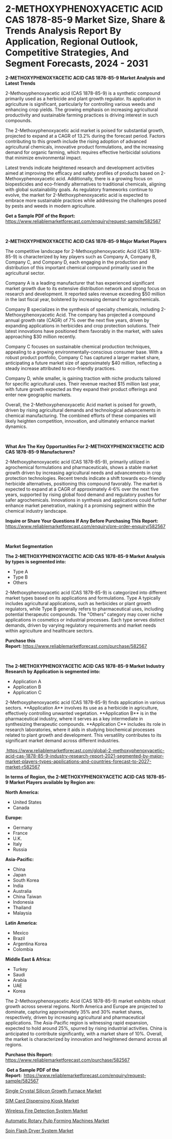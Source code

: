 <p><h1>2-METHOXYPHENOXYACETIC ACID CAS 1878-85-9 Market Size, Share & Trends Analysis Report By Application, Regional Outlook, Competitive Strategies, And Segment Forecasts, 2024 - 2031</h1></p><p><strong>2-METHOXYPHENOXYACETIC ACID CAS 1878-85-9 Market Analysis and Latest Trends</strong></p>
<p><p>2-Methoxyphenoxyacetic acid (CAS 1878-85-9) is a synthetic compound primarily used as a herbicide and plant growth regulator. Its application in agriculture is significant, particularly for controlling various weeds and enhancing crop yields. The growing emphasis on increasing agricultural productivity and sustainable farming practices is driving interest in such compounds.</p><p>The 2-Methoxyphenoxyacetic acid market is poised for substantial growth, projected to expand at a CAGR of 13.2% during the forecast period. Factors contributing to this growth include the rising adoption of advanced agricultural chemicals, innovative product formulations, and the increasing demand for organic farming, which requires effective herbicidal solutions that minimize environmental impact.</p><p>Latest trends indicate heightened research and development activities aimed at improving the efficacy and safety profiles of products based on 2-Methoxyphenoxyacetic acid. Additionally, there is a growing focus on biopesticides and eco-friendly alternatives to traditional chemicals, aligning with global sustainability goals. As regulatory frameworks continue to evolve, the market for 2-Methoxyphenoxyacetic acid is expected to embrace more sustainable practices while addressing the challenges posed by pests and weeds in modern agriculture.</p></p>
<p><strong>Get a Sample PDF of the Report:&nbsp;</strong> <a href="https://www.reliablemarketforecast.com/enquiry/request-sample/582567?utm_campaign=1839&utm_medium=2&utm_source=Github&utm_content=ia&utm_term=08122024&utm_id=2-methoxyphenoxyacetic-acid-cas-1878-85-9">https://www.reliablemarketforecast.com/enquiry/request-sample/582567</a></p>
<p>&nbsp;</p>
<p><strong>2-METHOXYPHENOXYACETIC ACID CAS 1878-85-9 Major Market Players</strong></p>
<p><p>The competitive landscape for 2-Methoxyphenoxyacetic Acid (CAS 1878-85-9) is characterized by key players such as Company A, Company B, Company C, and Company D, each engaging in the production and distribution of this important chemical compound primarily used in the agricultural sector.</p><p>Company A is a leading manufacturer that has experienced significant market growth due to its extensive distribution network and strong focus on research and development. It reported sales revenue exceeding $50 million in the last fiscal year, bolstered by increasing demand for agrochemicals.</p><p>Company B specializes in the synthesis of specialty chemicals, including 2-Methoxyphenoxyacetic Acid. The company has projected a compound annual growth rate (CAGR) of 7% over the next five years, driven by expanding applications in herbicides and crop protection solutions. Their latest innovations have positioned them favorably in the market, with sales approaching $30 million recently.</p><p>Company C focuses on sustainable chemical production techniques, appealing to a growing environmentally-conscious consumer base. With a robust product portfolio, Company C has captured a larger market share, anticipating a future market size of approximately $40 million, reflecting a steady increase attributed to eco-friendly practices.</p><p>Company D, while smaller, is gaining traction with niche products tailored for specific agricultural uses. Their revenue reached $15 million last year, with future growth expected as they expand their product offerings and enter new geographic markets.</p><p>Overall, the 2-Methoxyphenoxyacetic Acid market is poised for growth, driven by rising agricultural demands and technological advancements in chemical manufacturing. The combined efforts of these companies will likely heighten competition, innovation, and ultimately enhance market dynamics.</p></p>
<p>&nbsp;</p>
<p><strong>What Are The Key Opportunities For 2-METHOXYPHENOXYACETIC ACID CAS 1878-85-9 Manufacturers?</strong></p>
<p><p>2-Methoxyphenoxyacetic acid (CAS 1878-85-9), primarily utilized in agrochemical formulations and pharmaceuticals, shows a stable market growth driven by increasing agricultural needs and advancements in crop protection technologies. Recent trends indicate a shift towards eco-friendly herbicide alternatives, positioning this compound favorably. The market is expected to expand at a CAGR of approximately 4-6% over the next five years, supported by rising global food demand and regulatory pushes for safer agrochemicals. Innovations in synthesis and applications could further enhance market penetration, making it a promising segment within the chemical industry landscape.</p></p>
<p><strong>Inquire or Share Your Questions If Any Before Purchasing This Report:</strong> <a href="https://www.reliablemarketforecast.com/enquiry/pre-order-enquiry/582567?utm_campaign=1839&utm_medium=2&utm_source=Github&utm_content=ia&utm_term=08122024&utm_id=2-methoxyphenoxyacetic-acid-cas-1878-85-9">https://www.reliablemarketforecast.com/enquiry/pre-order-enquiry/582567</a></p>
<p>&nbsp;</p>
<p><strong>Market Segmentation</strong></p>
<p><strong>The 2-METHOXYPHENOXYACETIC ACID CAS 1878-85-9 Market Analysis by types is segmented into:</strong></p>
<p><ul><li>Type A</li><li>Type B</li><li>Others</li></ul></p>
<p><p>2-Methoxyphenoxyacetic acid (CAS 1878-85-9) is categorized into different market types based on its applications and formulations. Type A typically includes agricultural applications, such as herbicides or plant growth regulators, while Type B generally refers to pharmaceutical uses, including potential therapeutic compounds. The "Others" category may cover niche applications in cosmetics or industrial processes. Each type serves distinct demands, driven by varying regulatory requirements and market needs within agriculture and healthcare sectors.</p></p>
<p><strong>Purchase this Report:&nbsp;</strong><a href="https://www.reliablemarketforecast.com/purchase/582567?utm_campaign=1839&utm_medium=2&utm_source=Github&utm_content=ia&utm_term=08122024&utm_id=2-methoxyphenoxyacetic-acid-cas-1878-85-9">https://www.reliablemarketforecast.com/purchase/582567</a></p>
<p>&nbsp;</p>
<p><strong>The 2-METHOXYPHENOXYACETIC ACID CAS 1878-85-9 Market Industry Research by Application is segmented into:</strong></p>
<p><ul><li>Application A</li><li>Application B</li><li>Application C</li></ul></p>
<p><p>2-Methoxyphenoxyacetic acid (CAS 1878-85-9) finds application in various sectors. **Application A** involves its use as a herbicide in agriculture, effectively controlling unwanted vegetation. **Application B** is in the pharmaceutical industry, where it serves as a key intermediate in synthesizing therapeutic compounds. **Application C** includes its role in research laboratories, where it aids in studying biochemical processes related to plant growth and development. This versatility contributes to its significant market demand across different industries.</p></p>
<p><a href="https://www.reliablemarketforecast.com/global-2-methoxyphenoxyacetic-acid-cas-1878-85-9-industry-research-report-2021-segmented-by-major-market-players-types-applications-and-countries-forecast-to-2027-market-r582567?utm_campaign=1839&utm_medium=2&utm_source=Github&utm_content=ia&utm_term=08122024&utm_id=2-methoxyphenoxyacetic-acid-cas-1878-85-9">&nbsp;https://www.reliablemarketforecast.com/global-2-methoxyphenoxyacetic-acid-cas-1878-85-9-industry-research-report-2021-segmented-by-major-market-players-types-applications-and-countries-forecast-to-2027-market-r582567</a></p>
<p><strong>In terms of Region, the 2-METHOXYPHENOXYACETIC ACID CAS 1878-85-9 Market Players available by Region are:</strong></p>
<p>
    <p> <strong> North America: </strong>
        <ul>
            <li>United States</li>
            <li>Canada</li>
        </ul>
        </p> 
    <p> <strong> Europe: </strong>
        <ul>
            <li>Germany</li>
            <li>France</li>
            <li>U.K.</li>
            <li>Italy</li>
            <li>Russia</li>
        </ul>
        </p> 
    <p> <strong> Asia-Pacific: </strong>
        <ul>
            <li>China</li>
            <li>Japan</li>
            <li>South Korea</li>
            <li>India</li>
            <li>Australia</li>
            <li>China Taiwan</li>
            <li>Indonesia</li>
            <li>Thailand</li>
            <li>Malaysia</li>
        </ul>
        </p> 
    <p> <strong> Latin America: </strong>
        <ul>
            <li>Mexico</li>
            <li>Brazil</li>
            <li>Argentina Korea</li>
            <li>Colombia</li>
        </ul>
        </p> 
    <p> <strong> Middle East & Africa: </strong>
        <ul>
            <li>Turkey</li>
            <li>Saudi</li>
            <li>Arabia</li>
            <li>UAE</li>
            <li>Korea</li>
        </ul>
    </p>
    </p>
<p><p>The 2-Methoxyphenoxyacetic Acid (CAS 1878-85-9) market exhibits robust growth across several regions. North America and Europe are projected to dominate, capturing approximately 35% and 30% market shares, respectively, driven by increasing agricultural and pharmaceutical applications. The Asia-Pacific region is witnessing rapid expansion, expected to hold around 25%, spurred by rising industrial activities. China is anticipated to contribute significantly, with a market share of 10%. Overall, the market is characterized by innovation and heightened demand across all regions.</p></p>
<p><strong>Purchase this Report: </strong><a href="https://www.reliablemarketforecast.com/purchase/582567?utm_campaign=1839&utm_medium=2&utm_source=Github&utm_content=ia&utm_term=08122024&utm_id=2-methoxyphenoxyacetic-acid-cas-1878-85-9">https://www.reliablemarketforecast.com/purchase/582567</a></p>
<p>&nbsp;<strong>Get a Sample PDF of the Report:&nbsp;&nbsp;</strong><a href="https://www.reliablemarketforecast.com/enquiry/request-sample/582567?utm_campaign=1839&utm_medium=2&utm_source=Github&utm_content=ia&utm_term=08122024&utm_id=2-methoxyphenoxyacetic-acid-cas-1878-85-9">https://www.reliablemarketforecast.com/enquiry/request-sample/582567</a></p>
<p><strong></strong></p>
<p><p><a href="https://www.linkedin.com/pulse/global-single-crystal-silicon-growth-furnace-market-future-trends-ajbbc?utm_campaign=1839&utm_medium=2&utm_source=Github&utm_content=ia&utm_term=08122024&utm_id=2-methoxyphenoxyacetic-acid-cas-1878-85-9">Single Crystal Silicon Growth Furnace Market</a></p><p><a href="https://www.linkedin.com/pulse/futur-trend-quest-sl8ue?utm_campaign=1839&utm_medium=2&utm_source=Github&utm_content=ia&utm_term=08122024&utm_id=2-methoxyphenoxyacetic-acid-cas-1878-85-9">SIM Card Dispensing Kiosk Market</a></p><p><a href="https://github.com/sofayahoo2023/Market-Research-Report-List-6/blob/main/wireless-fire-detection-system-market.md?utm_campaign=1839&utm_medium=2&utm_source=Github&utm_content=ia&utm_term=08122024&utm_id=2-methoxyphenoxyacetic-acid-cas-1878-85-9">Wireless Fire Detection System Market</a></p><p><a href="https://www.linkedin.com/pulse/automatic-rotary-pulp-forming-machines-market-study-creating-9ri4c?utm_campaign=1839&utm_medium=2&utm_source=Github&utm_content=ia&utm_term=08122024&utm_id=2-methoxyphenoxyacetic-acid-cas-1878-85-9">Automatic Rotary Pulp Forming Machines Market</a></p><p><a href="https://www.linkedin.com/pulse/spin-flash-dryer-system-industry-research-covering-multiple-wqxkc?utm_campaign=1839&utm_medium=2&utm_source=Github&utm_content=ia&utm_term=08122024&utm_id=2-methoxyphenoxyacetic-acid-cas-1878-85-9">Spin Flash Dryer System Market</a></p></p>